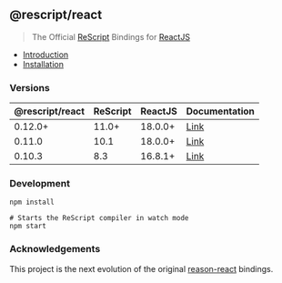 ## @rescript/react

> The Official [ReScript](https://rescript-lang.org) Bindings for [ReactJS](https://react.dev/)

- [Introduction](https://rescript-lang.org/docs/react/latest/introduction)
- [Installation](https://rescript-lang.org/docs/react/latest/installation)

### Versions

| @rescript/react | ReScript | ReactJS | Documentation                                                     |
| --------------- | -------- | ------- | ----------------------------------------------------------------- |
| 0.12.0+         | 11.0+    | 18.0.0+ | [Link](https://rescript-lang.org/docs/react/latest/introduction)  |
| 0.11.0          | 10.1     | 18.0.0+ | [Link](https://rescript-lang.org/docs/react/v0.11.0/introduction) |
| 0.10.3          | 8.3      | 16.8.1+ | [Link](https://rescript-lang.org/docs/react/v0.10.0/introduction) |

### Development

```
npm install

# Starts the ReScript compiler in watch mode
npm start
```

### Acknowledgements

This project is the next evolution of the original [reason-react](https://github.com/reasonml/reason-react) bindings.
